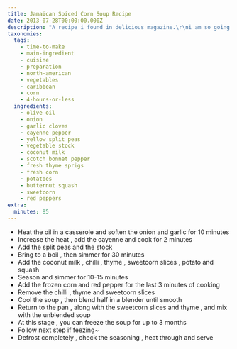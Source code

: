 ```yaml
---
title: Jamaican Spiced Corn Soup Recipe
date: 2013-07-28T00:00:00.000Z
description: "A recipe i found in delicious magazine.\r\ni am so going to try this.\r\nposted for zwt9."
taxonomies:
  tags:
    - time-to-make
    - main-ingredient
    - cuisine
    - preparation
    - north-american
    - vegetables
    - caribbean
    - corn
    - 4-hours-or-less
  ingredients:
    - olive oil
    - onion
    - garlic cloves
    - cayenne pepper
    - yellow split peas
    - vegetable stock
    - coconut milk
    - scotch bonnet pepper
    - fresh thyme sprigs
    - fresh corn
    - potatoes
    - butternut squash
    - sweetcorn
    - red peppers
extra:
  minutes: 85
---
```

 - Heat the oil in a casserole and soften the onion and garlic for 10 minutes
 - Increase the heat , add the cayenne and cook for 2 minutes
 - Add the split peas and the stock
 - Bring to a boil , then simmer for 30 minutes
 - Add the coconut milk , chilli , thyme , sweetcorn slices , potato and squash
 - Season and simmer for 10-15 minutes
 - Add the frozen corn and red pepper for the last 3 minutes of cooking
 - Remove the chilli , thyme and sweetcorn slices
 - Cool the soup , then blend half in a blender until smooth
 - Return to the pan , along with the sweetcorn slices and thyme , and mix with the unblended soup
 - At this stage , you can freeze the soup for up to 3 months
 - Follow next step if feezing~
 - Defrost completely , check the seasoning , heat through and serve
